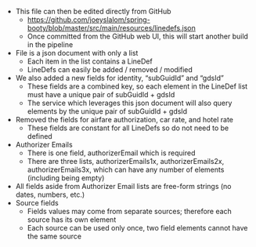 * This file can then be edited directly from GitHub
  * https://github.com/joeyslalom/spring-booty/blob/master/src/main/resources/linedefs.json
  * Once committed from the GitHub web UI, this will start another build in the pipeline
* File is a json document with only a list
  * Each item in the list contains a LineDef
  * LineDefs can easily be added / removed / modified
* We also added a new fields for identity, “subGuidId” and “gdsId”
  * These fields are a combined key, so each element in the LineDef list must have a unique pair of subGuidId + gdsId
  * The service which leverages this json document will also query elements by the unique pair of subGuidId + gdsId
* Removed the fields for airfare authorization, car rate, and hotel rate
  * These fields are constant for all LineDefs so do not need to be defined
* Authorizer Emails
  * There is one field, authorizerEmail which is required
  * There are three lists, authorizerEmails1x, authorizerEmails2x, authorizerEmails3x, which can have any number of elements (including being empty)
* All fields aside from Authorizer Email lists are free-form strings (no dates, numbers, etc.)
* Source fields
  * Fields values may come from separate sources; therefore each source has its own element
  * Each source can be used only once, two field elements cannot have the same source